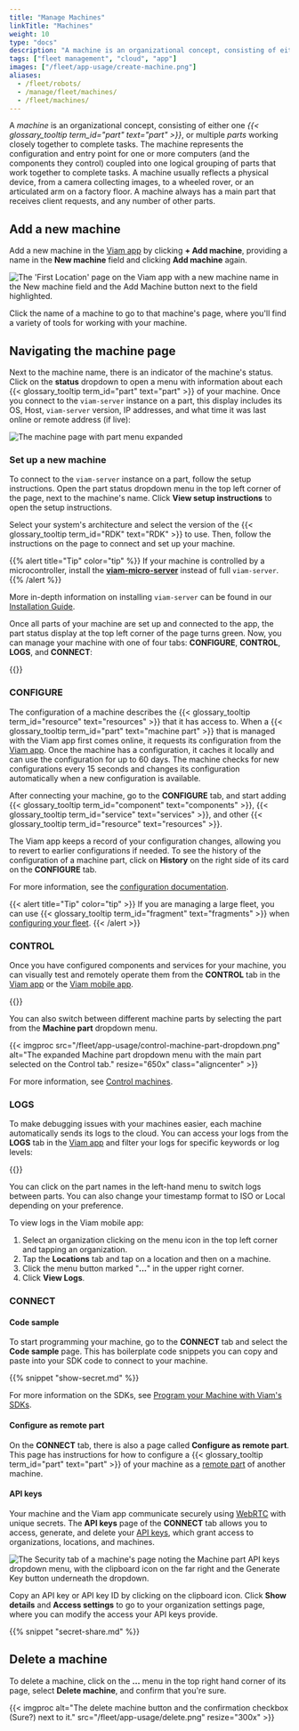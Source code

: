 ```yaml
---
title: "Manage Machines"
linkTitle: "Machines"
weight: 10
type: "docs"
description: "A machine is an organizational concept, consisting of either one or multiple parts working closely together to complete tasks."
tags: ["fleet management", "cloud", "app"]
images: ["/fleet/app-usage/create-machine.png"]
aliases:
  - /fleet/robots/
  - /manage/fleet/machines/
  - /fleet/machines/
---
```


A _machine_ is an organizational concept, consisting of either one <em>{{< glossary_tooltip term_id="part" text="part" >}}</em>, or multiple _parts_ working closely together to complete tasks.
The machine represents the configuration and entry point for one or more computers (and the components they control) coupled into one logical grouping of parts that work together to complete tasks.
A machine usually reflects a physical device, from a camera collecting images, to a wheeled rover, or an articulated arm on a factory floor.
A machine always has a main part that receives client requests, and any number of other parts.

## Add a new machine

Add a new machine in the [Viam app](https://app.viam.com) by clicking **+ Add machine**, providing a name in the **New machine** field and clicking **Add machine** again.

![The 'First Location' page on the Viam app with a new machine name in the New machine field and the Add Machine button next to the field highlighted.](/fleet/app-usage/create-machine.png)

Click the name of a machine to go to that machine's page, where you'll find a variety of tools for working with your machine.

## Navigating the machine page

Next to the machine name, there is an indicator of the machine's status.
Click on the **status** dropdown to open a menu with information about each {{< glossary_tooltip term_id="part" text="part" >}} of your machine.
Once you connect to the `viam-server` instance on a part, this display includes its OS, Host, `viam-server` version, IP addresses, and what time it was last online or remote address (if live):

![The machine page with part menu expanded](/fleet/app-usage/machine-page.png)

### Set up a new machine

<!-- TODO R2D2: might need screenshot and needs to be revisited once setup construction is finished -->

To connect to the `viam-server` instance on a part, follow the setup instructions.
Open the part status dropdown menu in the top left corner of the page, next to the machine's name.
Click **View setup instructions** to open the setup instructions.

Select your system's architecture and select the version of the {{< glossary_tooltip term_id="RDK" text="RDK" >}} to use.
Then, follow the instructions on the page to connect and set up your machine.

{{% alert title="Tip" color="tip" %}}
If your machine is controlled by a microcontroller, install the [**viam-micro-server**](/installation/viam-micro-server-setup/#install-viam-micro-server) instead of full `viam-server`.
{{% /alert %}}

More in-depth information on installing `viam-server` can be found in our [Installation Guide](/installation/viam-server-setup/#install-viam-server).

Once all parts of your machine are set up and connected to the app, the part status display at the top left corner of the page turns green.
Now, you can manage your machine with one of four tabs: **CONFIGURE**, **CONTROL**, **LOGS**, and **CONNECT**:

{{<imgproc src="/fleet/app-usage/parts-live.png" resize="400x" declaredimensions=true alt="The machine page with all parts live">}}

### CONFIGURE

The configuration of a machine describes the {{< glossary_tooltip term_id="resource" text="resources" >}} that it has access to.
When a {{< glossary_tooltip term_id="part" text="machine part" >}} that is managed with the Viam app first comes online, it requests its configuration from the [Viam app](https://app.viam.com).
Once the machine has a configuration, it caches it locally and can use the configuration for up to 60 days.
The machine checks for new configurations every 15 seconds and changes its configuration automatically when a new configuration is available.

After connecting your machine, go to the **CONFIGURE** tab, and start adding {{< glossary_tooltip term_id="component" text="components" >}}, {{< glossary_tooltip term_id="service" text="services" >}}, and other {{< glossary_tooltip term_id="resource" text="resources" >}}.

<!-- TODO R2D2: need to check that this works once page is set up -->

The Viam app keeps a record of your configuration changes, allowing you to revert to earlier configurations if needed.
To see the history of the configuration of a machine part, click on **History** on the right side of its card on the **CONFIGURE** tab.

For more information, see the [configuration documentation](/configure/#the-configure-tab).

{{< alert title="Tip" color="tip" >}}
If you are managing a large fleet, you can use {{< glossary_tooltip term_id="fragment" text="fragments" >}} when [configuring your fleet](/fleet/fragments/).
{{< /alert >}}

### CONTROL

Once you have configured components and services for your machine, you can visually test and remotely operate them from the **CONTROL** tab in the [Viam app](https://app.viam.com) or the [Viam mobile app](/fleet/control/#control-interface-in-the-viam-mobile-app).

{{<gif webm_src="/fleet/control.webm" mp4_src="/fleet/control.mp4" alt="Using the control tab" max-width="800px">}}

You can also switch between different machine parts by selecting the part from the **Machine part** dropdown menu.

{{< imgproc src="/fleet/app-usage/control-machine-part-dropdown.png" alt="The expanded Machine part dropdown menu with the main part selected on the Control tab." resize="650x" class="aligncenter" >}}

For more information, see [Control machines](/fleet/control/).

### LOGS

To make debugging issues with your machines easier, each machine automatically sends its logs to the cloud.
You can access your logs from the **LOGS** tab in the [Viam app](https://app.viam.com) and filter your logs for specific keywords or log levels:

{{<gif webm_src="/fleet/log-filtering.webm" mp4_src="/fleet/log-filtering.mp4" alt="Filter logs by term of log level in the UI" max-width="800px">}}

You can click on the part names in the left-hand menu to switch logs between parts. You can also change your timestamp format to ISO or Local depending on your preference.

To view logs in the Viam mobile app:

1. Select an organization clicking on the menu icon in the top left corner and tapping an organization.
2. Tap the **Locations** tab and tap on a location and then on a machine.
3. Click the menu button marked "**...**" in the upper right corner.
4. Click **View Logs**.

### CONNECT

#### Code sample

To start programming your machine, go to the **CONNECT** tab and select the **Code sample** page.
This has boilerplate code snippets you can copy and paste into your SDK code to connect to your machine.

{{% snippet "show-secret.md" %}}

For more information on the SDKs, see [Program your Machine with Viam's SDKs](/appendix/apis/).

#### Configure as remote part

On the **CONNECT** tab, there is also a page called **Configure as remote part**.
This page has instructions for how to configure a {{< glossary_tooltip term_id="part" text="part" >}} of your machine as a [remote part](/architecture/parts/) of another machine.

#### API keys

Your machine and the Viam app communicate securely using [WebRTC](https://pkg.go.dev/go.viam.com/utils@v0.0.3/rpc#hdr-Connection) with unique secrets.
The **API keys** page of the **CONNECT** tab allows you to access, generate, and delete your [API keys](/cloud/rbac/#api-keys), which grant access to organizations, locations, and machines.

![The Security tab of a machine's page noting the Machine part API keys dropdown menu, with the clipboard icon on the far right and the Generate Key button underneath the dropdown.](/fleet/app-usage/machine-secrets.png)

Copy an API key or API key ID by clicking on the clipboard icon.
Click **Show details** and **Access settings** to go to your organization settings page, where you can modify the access your API keys provide.

{{% snippet "secret-share.md" %}}

## Delete a machine

To delete a machine, click on the **...** menu in the top right hand corner of its page, select **Delete machine**, and confirm that you're sure.

{{< imgproc alt="The delete machine button and the confirmation checkbox (Sure?) next to it." src="/fleet/app-usage/delete.png" resize="300x" >}}
